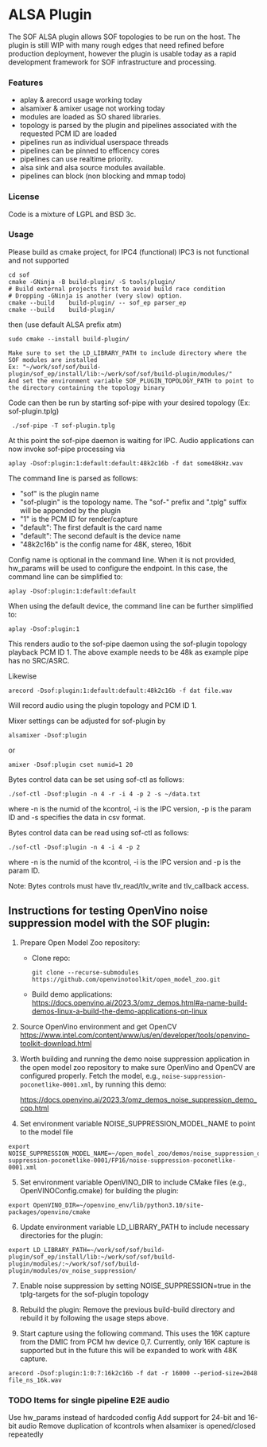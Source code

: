 # ALSA Plugin

The SOF ALSA plugin allows SOF topologies to be run on the host. The plugin
is still WIP with many rough edges that need refined before production
deployment, however the plugin is usable today as a rapid development
framework for SOF infrastructure and processing.

### Features
 * aplay & arecord usage working today
 * alsamixer & amixer usage not working today
 * modules are loaded as SO shared libraries.
 * topology is parsed by the plugin and pipelines associated with the requested PCM ID are loaded
 * pipelines run as individual userspace threads
 * pipelines can be pinned to efficency cores
 * pipelines can use realtime priority.
 * alsa sink and alsa source modules available.
 * pipelines can block (non blocking and mmap todo)

### License
Code is a mixture of LGPL and BSD 3c.

### Usage
Please build as cmake project, for IPC4 (functional)
IPC3 is not functional and not supported

```
cd sof
cmake -GNinja -B build-plugin/ -S tools/plugin/
# Build external projects first to avoid build race condition
# Dropping -GNinja is another (very slow) option.
cmake --build    build-plugin/ -- sof_ep parser_ep
cmake --build    build-plugin/
```
then (use default ALSA prefix atm)

```
sudo cmake --install build-plugin/

Make sure to set the LD_LIBRARY_PATH to include directory where the SOF modules are installed
Ex: "~/work/sof/sof/build-plugin/sof_ep/install/lib:~/work/sof/sof/build-plugin/modules/"
And set the environment variable SOF_PLUGIN_TOPOLOGY_PATH to point to the directory containing the topology binary
```

Code can then be run by starting sof-pipe with your desired topology (Ex: sof-plugin.tplg)

```
 ./sof-pipe -T sof-plugin.tplg
```

At this point the sof-pipe daemon is waiting for IPC. Audio applications can now invoke sof-pipe processing via

```
aplay -Dsof:plugin:1:default:default:48k2c16b -f dat some48kHz.wav
```
The command line is parsed as follows:
- "sof" is the plugin name
- "sof-plugin" is the topology name. The "sof-" prefix and ".tplg" suffix will be appended by the plugin
- "1" is the PCM ID for render/capture
- "default": The first default is the card name
- "default": The second default is the device name
- "48k2c16b" is the config name for 48K, stereo, 16bit

Config name is optional in the command line. When it is not provided, hw_params will be used to
configure the endpoint. In this case, the command line can be simplified to:

```
aplay -Dsof:plugin:1:default:default
```

When using the default device, the command line can be further simplified to:

```
aplay -Dsof:plugin:1
```

This renders audio to the sof-pipe daemon using the sof-plugin topology playback PCM ID 1.
The above example needs to be 48k as example pipe has no SRC/ASRC.

Likewise

```
arecord -Dsof:plugin:1:default:default:48k2c16b -f dat file.wav
```
Will record audio using the plugin topology and PCM ID 1.

Mixer settings can be adjusted for sof-plugin by

```
alsamixer -Dsof:plugin
```
or
```
amixer -Dsof:plugin cset numid=1 20
```
Bytes control data can be set using sof-ctl as follows:

```
./sof-ctl -Dsof:plugin -n 4 -r -i 4 -p 2 -s ~/data.txt
```
where -n is the numid of the kcontrol, -i is the IPC version, -p is the param ID and -s specifies
the data in csv format.

Bytes control data can be read using sof-ctl as follows:
```
./sof-ctl -Dsof:plugin -n 4 -i 4 -p 2
```
where -n is the numid of the kcontrol, -i is the IPC version and -p is the param ID.

Note: Bytes controls must have tlv_read/tlv_write and tlv_callback access.

## Instructions for testing OpenVino noise suppression model with the SOF plugin:
1. Prepare Open Model Zoo repository:

   - Clone repo:
     ```
     git clone --recurse-submodules https://github.com/openvinotoolkit/open_model_zoo.git
     ```

   - Build demo applications:
     https://docs.openvino.ai/2023.3/omz_demos.html#a-name-build-demos-linux-a-build-the-demo-applications-on-linux

2. Source OpenVino environment and get OpenCV
https://www.intel.com/content/www/us/en/developer/tools/openvino-toolkit-download.html

3. Worth building and running the demo noise suppression application in the open model zoo
repository to make sure OpenVino and OpenCV are configured properly.
Fetch the model, e.g., `noise-suppression-poconetlike-0001.xml`, by running this demo:

   https://docs.openvino.ai/2023.3/omz_demos_noise_suppression_demo_cpp.html

4. Set environment variable NOISE_SUPPRESSION_MODEL_NAME to point to the model file
```
export NOISE_SUPPRESSION_MODEL_NAME=~/open_model_zoo/demos/noise_suppression_demo/cpp/intel/noise-suppression-poconetlike-0001/FP16/noise-suppression-poconetlike-0001.xml

```
5. Set environment variable OpenVINO_DIR to include CMake files (e.g., OpenVINOConfig.cmake) for building the plugin:
```
export OpenVINO_DIR=~/openvino_env/lib/python3.10/site-packages/openvino/cmake

```
6. Update environment variable LD_LIBRARY_PATH to include necessary directories for the plugin:

```
export LD_LIBRARY_PATH=~/work/sof/sof/build-plugin/sof_ep/install/lib:~/work/sof/sof/build-plugin/modules/:~/work/sof/sof/build-plugin/modules/ov_noise_suppression/
```

7. Enable noise suppression by setting NOISE_SUPPRESSION=true in the tplg-targets for the sof-plugin topology

8. Rebuild the plugin: Remove the previous build-build directory and rebuild it by following the usage steps above.

9. Start capture using the following command. This uses the 16K capture from the DMIC from
PCM hw device 0,7. Currently, only 16K capture is supported but in the future this will be expanded
to work with 48K capture.
```
arecord -Dsof:plugin:1:0:7:16k2c16b -f dat -r 16000 --period-size=2048 file_ns_16k.wav
```

### TODO Items for single pipeline E2E audio
Use hw_params instead of hardcoded config
Add support for 24-bit and 16-bit audio
Remove duplication of kcontrols when alsamixer is opened/closed repeatedly